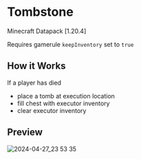 # Tombstone
Minecraft Datapack [1.20.4]

Requires gamerule `keepInventory` set to `true`

## How it Works

If a player has died
* place a tomb at execution location
* fill chest with executor inventory
* clear executor inventory

## Preview

![2024-04-27_23 53 35](https://github.com/csf44033/tombstone/assets/36528848/1c5668b3-1cb8-48b9-bfc2-f5a32e312e72)
